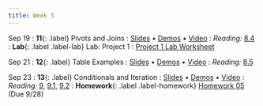```yaml
---
title: Week 5
---
```


Sep 19
: **11**{: .label} Pivots and Joins
  : [Slides](#) &#8226; [Demos](#) &#8226; [Video](#)
: *Reading:* [8.4](https://inferentialthinking.com/chapters/08/4/Joining_Tables_by_Columns.html)
: **Lab**{: .label .label-lab} Lab: Project 1
  : [Project 1 Lab Worksheet](#)

Sep 21
: **12**{: .label} Table Examples
  : [Slides](#) &#8226; [Demos](#) &#8226; [Video](#)
: *Reading:* [8.5](https://inferentialthinking.com/chapters/08/5/Bike_Sharing_in_the_Bay_Area.html)

Sep 23
: **13**{: .label} Conditionals and Iteration
  : [Slides](#) &#8226; [Demos](#) &#8226; [Video](#)
: *Reading:* [9](https://inferentialthinking.com/chapters/09/Randomness.html), [9.1](https://inferentialthinking.com/chapters/09/1/Conditional_Statements.html), [9.2](https://inferentialthinking.com/chapters/09/2/Iteration.html)
: **Homework**{: .label .label-homework} [Homework 05](#) (Due 9/28)
